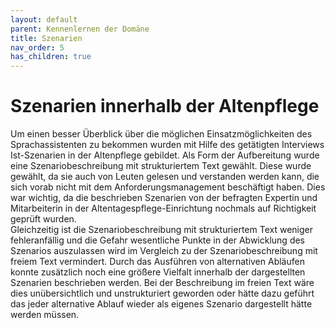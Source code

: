 ```yaml
---
layout: default
parent: Kennenlernen der Domäne
title: Szenarien
nav_order: 5
has_children: true
---
```



# Szenarien innerhalb der Altenpflege
Um einen besser Überblick über die möglichen Einsatzmöglichkeiten des Sprachassistenten zu bekommen wurden mit Hilfe des getätigten Interviews Ist-Szenarien in der Altenpflege gebildet. Als Form der Aufbereitung wurde eine Szenariobeschreibung mit strukturiertem Text gewählt. Diese wurde gewählt, da sie auch von Leuten gelesen und verstanden werden kann, die sich vorab nicht mit dem Anforderungsmanagement beschäftigt haben. Dies war wichtig, da die beschrieben Szenarien von der befragten Expertin und Mitarbeiterin in der Altentagespflege-Einrichtung nochmals auf Richtigkeit geprüft wurden.<br/> Gleichzeitig ist die Szenariobeschreibung mit strukturiertem Text weniger fehleranfällig und die Gefahr wesentliche Punkte in der Abwicklung des Szenarios auszulassen wird im Vergleich zu der Szenariobeschreibung mit freiem Text vermindert. Durch das Ausführen von alternativen Abläufen konnte zusätzlich noch eine größere Vielfalt innerhalb der dargestellten Szenarien beschrieben werden. Bei der Beschreibung im freien Text wäre dies unübersichtlich und unstrukturiert geworden oder hätte dazu geführt das jeder alternative Ablauf wieder als eigenes Szenario dargestellt hätte werden müssen. 